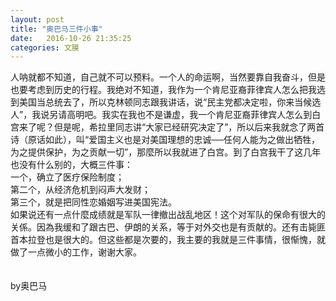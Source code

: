 ```yaml
---
layout: post
title: "奥巴马三件小事"
date:   2016-10-26 21:35:25
categories: 文膜
---
```


人呐就都不知道，自己就不可以预料。一个人的命运啊，当然要靠自我奋斗，但是也要考虑到历史的行程。我绝对不知道，我作为一个肯尼亚裔菲律宾人怎么把我选到美国当总统去了，所以克林顿同志跟我讲话，说“民主党都决定啦，你来当候选人”，我说另请高明吧。我实在我也不是谦虚，我一个肯尼亚裔菲律宾人怎么到白宫来了呢？但是呢，希拉里同志讲“大家已经研究决定了”，所以后来我就念了两首诗（原话如此），叫“爱国主义也是对美国理想的忠诚──任何人能为之做出牺牲，为之提供保护，为之贡献一切”，那麼所以我就进了白宫。到了白宫我干了这几年也没有什么别的，大概三件事：<br/>
一个，确立了医疗保险制度；<br/>
第二个，从经济危机到闷声大发财；<br/>
第三个，就是把同性恋婚姻写进美国宪法。<br/>
如果说还有一点什麼成绩就是军队一律撤出战乱地区！这个对军队的保命有很大的关係。因為我缓和了跟古巴、伊朗的关系，等于对外交也是有贡献的。还有击毙匪首本拉登也是很大的。但这些都是次要的，我主要的我就是三件事情，很惭愧，就做了一点微小的工作，谢谢大家。<br/>
<br/>
<br/>
                                    by奥巴马 <br/>
